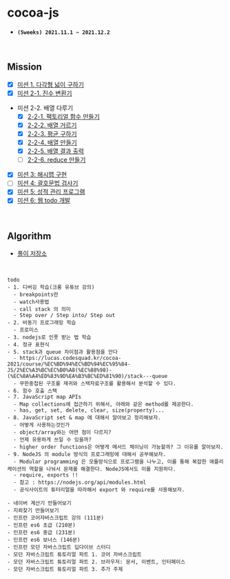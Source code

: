 # **cocoa-js**

- **`(5weeks) 2021.11.1 ~ 2021.12.2`**

<br>

## **Mission**

- [x] [미션 1. 다각형 넓이 구하기](mission/mission_01/01_get_area.js)
- [x] [미션 2-1. 진수 변환기](mission/mission_02/02_1_notation.js)
- 미션 2-2. 배열 다루기
  - [x] [2-2-1. 팩토리얼 함수 만들기](mission/mission_02/02_2_1_factorial.js)
  - [x] [2-2-2. 배열 거르기](mission/mission_02/02_2_2_array.js)
  - [x] [2-2-3. 평균 구하기](mission/mission_02/02_2_3_array.js)
  - [x] [2-2-4. 배열 만들기](mission/mission_02/02_2_4_array.js)
  - [x] [2-2-5. 배열 결과 출력](mission/mission_02/02_2_5_array.js)
  - [ ] [2-2-6. reduce 만들기]()
- [x] [미션 3: 해시맵 구현](mission/mission_03/03_hash_map.js)
- [ ] [미션 4: 괄호문법 검사기]()
- [x] [미션 5: 성적 관리 프로그램](mission/mission_05/05_score_program.js)
- [x] [미션 6: 웹 todo 개발](mission/mission_06/todo_list)

<br>

## **Algorithm**

- [풀이 저장소](https://github.com/mansaout/TIL/tree/main/Algorithm)

<br>

```
todo
- 1. 디버깅 학습(크롱 유튜브 강의)
  - breakpoints란
  - watch사용법
  - call stack 의 의미
  - Step over / Step into/ Step out
- 2. 비동기 프로그래밍 학습
  - 프로미스
- 3. nodejs로 인풋 받는 법 학습
- 4. 정규 표현식
- 5. stack과 queue 차이점과 활용점을 안다
  - https://lucas.codesquad.kr/cocoa-2021/course/%EC%BD%94%EC%BD%94%EC%95%84-JS/2%EC%A3%BC%EC%B0%A8(%EC%88%98)-(%EC%8A%A4%ED%83%9D%EA%B3%BC%ED%81%90)/stack---queue
  - 무한중첩된 구조를 재귀와 스택자료구조를 활용해서 분석할 수 있다.
- 6. 함수 호출 스택
- 7. JavaScript map APIs
  - Map collections에 접근하기 위해서, 아래와 같은 method를 제공한다.
  - has, get, set, delete, clear, size(property)...
- 8. JavaScript set & map 에 대해서 알아보고 정리해보자.
  - 어떻게 사용하는것인가
  - object/array와는 어떤 점이 다르지?
  - 언제 유용하게 쓰일 수 있을까?
  - higher order functions은 어떻게 메서드 체이닝이 가능할까? 그 이유를 알아보자.
- 9. NodeJS 의 module 방식의 프로그래밍에 대해서 공부해보자.
  - Modular programming 은 모듈방식으로 프로그램을 나누고, 이를 통해 복잡한 애플리케이션의 역할을 나눠서 문제를 해결한다. NodeJS에서도 이를 지원하다.
  - require, exports !!
  - 참고 : https://nodejs.org/api/modules.html
  - 공식사이트의 튜터리얼을 따라해서 export 와 require를 사용해보자.

- 네이버 계산기 만들어보기
- 지뢰찾기 만들어보기
- 인프런 코어자바스크립트 강의 (111분)
- 인프런 es6 초급 (210분)
- 인프런 es6 중급 (231분)
- 인프런 es6 보너스 (146분)
- 인프런 모던 자바스크립트 딥다이브 스터디
- 모던 자바스크립트 튜토리얼 파트 1. 코어 자바스크립트
- 모던 자바스크립트 튜토리얼 파트 2. 브라우저: 문서, 이벤트, 인터페이스
- 모던 자바스크립트 튜토리얼 파트 3. 추가 주제

```
